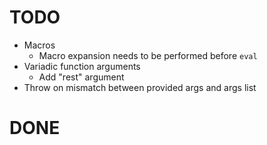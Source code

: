 # TODO

- Macros
  - Macro expansion needs to be performed before `eval`
- Variadic function arguments
  - Add "rest" argument
- Throw on mismatch between provided args and args list

# DONE
